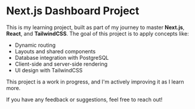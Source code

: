 # Next.js Dashboard Project

This is my learning project, built as part of my journey to master **Next.js**, **React**, and **TailwindCSS**. The goal of this project is to apply concepts like:

- Dynamic routing 
- Layouts and shared components
- Database integration with PostgreSQL
- Client-side and server-side rendering
- UI design with TailwindCSS

This project is a work in progress, and I'm actively improving it as I learn more.

If you have any feedback or suggestions, feel free to reach out!